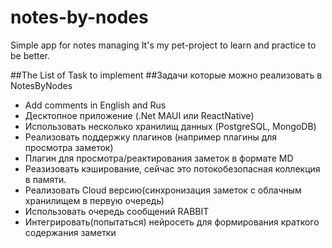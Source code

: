 # notes-by-nodes
Simple app  for notes managing
It's my pet-project to learn and practice to be better. 

##The List of Task to implement
##Задачи которые можно реализовать в NotesByNodes
- Add comments in English and Rus
- Десктопное приложение (.Net MAUI или ReactNative)
- Использовать несколько хранилищ данных (PostgreSQL, MongoDB)
- Реализовать поддержку плагинов (например плагины для просмотра заметок) 
- Плагин для просмотра/реактирования заметок в форматe MD
- Реазизовать кэширование, сейчас это потокобезопасная коллекция в памяти. 
- Реализовать Cloud версию(синхронизация заметок с облачным хранилищем в первую очередь)
- Использовать очередь сообщений RABBIT
- Интегрировать(попытаться) нейросеть для формирования краткого содержания заметки


